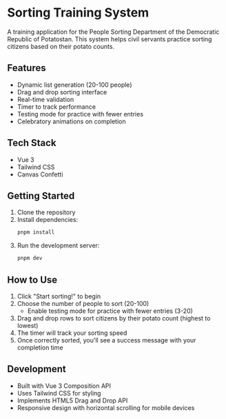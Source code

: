 # Sorting Training System

A training application for the People Sorting Department of the Democratic Republic of Potatostan. This system helps civil servants practice sorting citizens based on their potato counts.

## Features

- Dynamic list generation (20-100 people)
- Drag and drop sorting interface
- Real-time validation
- Timer to track performance
- Testing mode for practice with fewer entries
- Celebratory animations on completion

## Tech Stack

- Vue 3
- Tailwind CSS
- Canvas Confetti

## Getting Started

1. Clone the repository
2. Install dependencies:
   ```bash
   pnpm install
   ```
3. Run the development server:
   ```bash
   pnpm dev
   ```

## How to Use

1. Click "Start sorting!" to begin
2. Choose the number of people to sort (20-100)
   - Enable testing mode for practice with fewer entries (3-20)
3. Drag and drop rows to sort citizens by their potato count (highest to lowest)
4. The timer will track your sorting speed
5. Once correctly sorted, you'll see a success message with your completion time

## Development

- Built with Vue 3 Composition API
- Uses Tailwind CSS for styling
- Implements HTML5 Drag and Drop API
- Responsive design with horizontal scrolling for mobile devices
